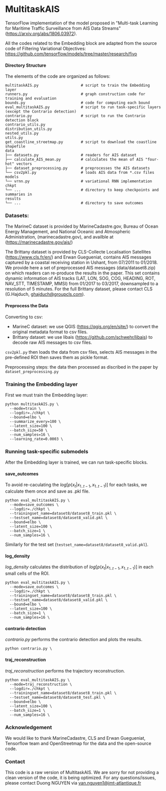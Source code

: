 # MultitaskAIS

TensorFlow implementation of the model proposed in "Multi-task Learning for Maritime Traffic Surveillance from AIS Data Streams" (https://arxiv.org/abs/1806.03972).

All the codes related to the Embedding block are adapted from the source code of Filtering Variational Objectives:
https://github.com/tensorflow/models/tree/master/research/fivo

#### Directory Structure
The elements of the code are organized as follows:

```
multitaskAIS.py                   # script to train the Embedding layer
runners.py                        # graph construction code for training and evaluation
bounds.py                         # code for computing each bound
eval_multitaskAIS.py              # script to run task-specific layers (except the Contrario detection)
contrario.py                      # script to run the Contrario detection block
contrario_utils.py
distribution_utils.py
nested_utils.py
utils.py
get_coastline_streetmap.py        # script to download the coastline shapefile
data
├── datasets.py                   # readers for AIS dataset
├── calculate_AIS_mean.py         # calculates the mean of AIS "four-hot" vectors
├── dataset_preprocessing.py      # preprocesses the AIS datasets
└── csv2pkl.py                    # loads AIS data from *.csv files 
models
└── vrnn.py                       # variational RNN implementation
chkpt
└── ...                           # directory to keep checkpoints and summaries in
results
└── ...                           # directory to save outcomes
```

### Datasets:

The MarineC dataset is provided by MarineCadastre.gov, Bureau of Ocean Energy Management, and National Oceanic and Atmospheric Administration, (marinecadastre.gov), and availble at (https://marinecadastre.gov/ais/)

The Brittany dataset is provided by CLS-Collecte Localisation Satellites (https://www.cls.fr/en/) and Erwan Guegueniat, contains AIS messages captured by a coastal receiving station in Ushant, from 07/2011 to 01/2018. We provide here a set of preprocessed AIS messages (data/dataset8.zip) on which readers can re-produce the results in the paper. This set contains dynamic information of AIS tracks (LAT, LON, SOG, COG, HEADING, ROT, NAV_STT, TIMESTAMP, MMSI) from 01/2017 to 03/2017, downsampled to a resolution of 5 minutes. For the full Brittany dataset, please contact CLS (G.Hajduch, ghajduch@groupcls.com).  


#### Preprocess the Data

Converting to csv:
* MarineC dataset: we use QGIS (https://qgis.org/en/site/) to convert the original metadata format to csv files.
* Brittany dataset: we use libais (https://github.com/schwehr/libais) to decode raw AIS messages to csv files.

`csv2pkl.py` then loads the data from csv files, selects AIS messages in the pre-defined ROI then saves them as pickle format.

Preprocessing steps: the data then processed as discribed in the paper by `dataset_preprocessing.py`

### Training the Embedding layer

First we must train the Embedding layer:
```
python multitaskAIS.py \
  --mode=train \
  --logdir=./chkpt \
  --bound=elbo \
  --summarize_every=100 \
  --latent_size=100 \
  --batch_size=50 \
  --num_samples=16 \
  --learning_rate=0.0003 \
```

### Running task-specific submodels

After the Embedding layer is trained, we can run task-specific blocks.

#### save_outcomes
To avoid re-caculating the $log[p(x_t|x_{1..t-1},x_{1..t-1})]$ for each tasks, we calculate them once and save as .pkl file. 
```
python eval_multitaskAIS.py \
  --mode=save_outcomes \
  --logdir=./chkpt \
  --trainingset_name=dataset8/dataset8_train.pkl \
  --testset_name=dataset8/dataset8_valid.pkl \
  --bound=elbo \
  --latent_size=100 \
  --batch_size=1 \
  --num_samples=16 \
``` 
Similarly for the test set (```testset_name=dataset8/dataset8_valid.pkl```).

#### log_density
*log_density* calculates the distribution of $log[p(x_t|x_{1..t-1},x_{1..t-1})]$ in each small cells of the ROI.
```
python eval_multitaskAIS.py \
  --mode=save_outcomes \
  --logdir=./chkpt \
  --trainingset_name=dataset8/dataset8_train.pkl \
  --testset_name=dataset8/dataset8_valid.pkl \
  --bound=elbo \
  --latent_size=100 \
  --batch_size=1 \
  --num_samples=16 \
``` 

#### contrario detection
*contrario.py* performs the contrario detection and plots the results.
```
python contrario.py \
``` 
#### traj_reconstruction
*traj_reconstruction* performs the trajectory reconstruction.
```
python eval_multitaskAIS.py \
  --mode=traj_reconstruction \
  --logdir=./chkpt \
  --trainingset_name=dataset8/dataset8_train.pkl \
  --testset_name=dataset8/dataset8_test.pkl \
  --bound=elbo \
  --latent_size=100 \
  --batch_size=1 \
  --num_samples=16 \
``` 


### Acknowledgement

We would like to thank MarineCadastre, CLS and Erwan Guegueniat, Tensorflow team and OpenStreetmap for the data and the open-source code.


### Contact

This code is a raw version of MultitaskAIS. We are sorry for not providing a clean version of the code, it is being optimized.
For any questions/issues, please contact Duong NGUYEN via van.nguyen1@imt-atlantique.fr
